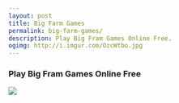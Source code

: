 ```yaml
---
layout: post
title: Big Farm Games
permalink: big-farm-games/
description: Play Big Fram Games Online Free.
ogimg: http://i.imgur.com/OzcWtbo.jpg
---
```

<div class="jumbotron">
 <h3>Play Big Fram Games Online Free</h3>
  <a href="http://mmtrkpy.com/mt/y254335474w233t224q2u234/">
<img src="http://i.imgur.com/OzcWtbo.jpg">
</a> 
  </center>
</div>



